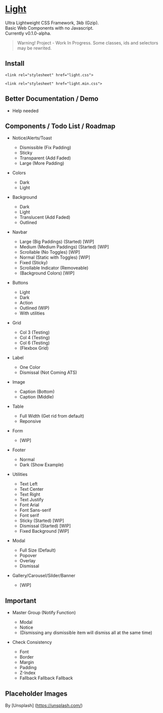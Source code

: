 # [Light](https://cquanu.github.io/light/)

Ultra Lightweight CSS Framework, 3kb (Gzip).   
Basic Web Components with no Javascript.   
Currently v0.1.0-alpha.  

> Warning! Project - Work In Progress. Some classes, ids and selectors may be rewrited.

## Install

```
<link rel="stylesheet" href="light.css">
```
```
<link rel="stylesheet" href="light.min.css">
```

## Better Documentation / Demo

- Help needed

## Components / Todo List / Roadmap

- Notice/Alerts/Toast
    - Dismissible (Fix Padding)
    - Sticky
    - Transparent (Add Faded)
    - Large (More Padding)
    
- Colors
    - Dark
    - Light
    
- Background
    - Dark
    - Light
    - Translucent (Add Faded)
    - Outlined

- Navbar
    - Large (Big Paddings) (Started) [WIP]
    - Medium (Medium Paddings) (Started) [WIP]
    - Scrollable (No Toggles) [WIP]
    - Normal (Static with Toggles) [WIP]
    - Fixed (Sticky)
    - Scrollable Indicator (Removeable)
    - (Background Colors) [WIP]
    
- Buttons
    - Light
    - Dark
    - Action
    - Outlined (WIP)
    - With utilities
        
- Grid
    - Col 3 (Testing)
    - Col 4 (Testing)
    - Col 6 (Testing)
    - (Flexbox Grid)
    
- Label
    - One Color
    - Dismissal (Not Coming ATS)

- Image
    - Caption (Bottom)
    - Caption (Middle)
    
- Table
    - Full Width (Get rid from default)
    - Reponsive
    
- Form
    - [WIP]
    
- Footer
    - Normal
    - Dark (Show Example)
    
- Utilities
    - Text Left
    - Text Center
    - Text Right
    - Text Justify
    - Font Arial
    - Font Sans-serif
    - Font serif
    - Sticky (Started) [WIP] 
    - Dismissal (Started) [WIP]
    - Fixed Background [WIP]
    
- Modal
    - Full Size (Default)
    - Popover
    - Overlay
    - Dismissal

- Gallery/Carousel/Silder/Banner
    - [WIP]

## Important

- Master Group (Notify Function)
    - Modal
    - Notice
    - (Dismissing any dismissible item will dismiss all at the same time)

- Check Consistency
    - Font
    - Border
    - Margin
    - Padding
    - Z-Index
    - Fallback Fallback Fallback

## Placeholder Images

By [Unsplash] (https://unsplash.com/)